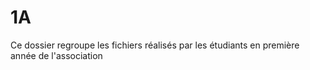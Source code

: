 # 1A
Ce dossier regroupe les fichiers réalisés par les étudiants en première année de l'association
